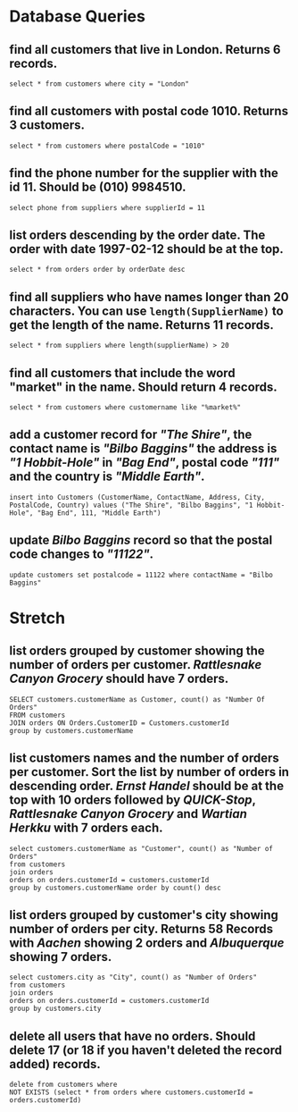 # Database Queries

## find all customers that live in London. Returns 6 records.

`select * from customers where city = "London"`

## find all customers with postal code 1010. Returns 3 customers.

`select * from customers where postalCode = "1010"`

## find the phone number for the supplier with the id 11. Should be (010) 9984510.

`select phone from suppliers where supplierId = 11`

## list orders descending by the order date. The order with date 1997-02-12 should be at the top.

`select * from orders order by orderDate desc`

## find all suppliers who have names longer than 20 characters. You can use `length(SupplierName)` to get the length of the name. Returns 11 records.

`select * from suppliers where length(supplierName) > 20`

## find all customers that include the word "market" in the name. Should return 4 records.

`select * from customers where customername like "%market%"`

## add a customer record for _"The Shire"_, the contact name is _"Bilbo Baggins"_ the address is _"1 Hobbit-Hole"_ in _"Bag End"_, postal code _"111"_ and the country is _"Middle Earth"_.

`insert into Customers (CustomerName, ContactName, Address, City, PostalCode, Country) values ("The Shire", "Bilbo Baggins", "1 Hobbit-Hole", "Bag End", 111, "Middle Earth")`

## update _Bilbo Baggins_ record so that the postal code changes to _"11122"_.

`update customers set postalcode = 11122 where contactName = "Bilbo Baggins"`

# Stretch

## list orders grouped by customer showing the number of orders per customer. _Rattlesnake Canyon Grocery_ should have 7 orders.

```
SELECT customers.customerName as Customer, count() as "Number Of Orders"
FROM customers
JOIN orders ON Orders.CustomerID = Customers.customerId
group by customers.customerName
```

## list customers names and the number of orders per customer. Sort the list by number of orders in descending order. _Ernst Handel_ should be at the top with 10 orders followed by _QUICK-Stop_, _Rattlesnake Canyon Grocery_ and _Wartian Herkku_ with 7 orders each.

```
select customers.customerName as "Customer", count() as "Number of Orders"
from customers
join orders
orders on orders.customerId = customers.customerId
group by customers.customerName order by count() desc
```

## list orders grouped by customer's city showing number of orders per city. Returns 58 Records with _Aachen_ showing 2 orders and _Albuquerque_ showing 7 orders.

```
select customers.city as "City", count() as "Number of Orders"
from customers
join orders
orders on orders.customerId = customers.customerId
group by customers.city
```

## delete all users that have no orders. Should delete 17 (or 18 if you haven't deleted the record added) records.

```
delete from customers where
NOT EXISTS (select * from orders where customers.customerId = orders.customerId)

```
